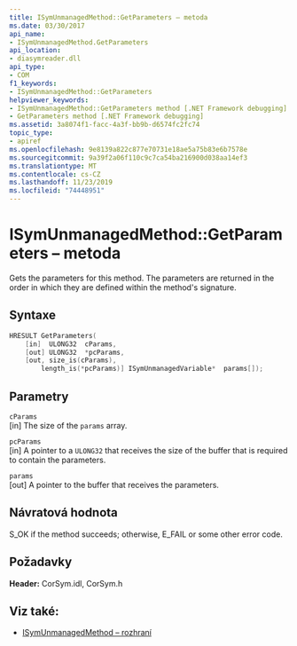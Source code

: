 ```yaml
---
title: ISymUnmanagedMethod::GetParameters – metoda
ms.date: 03/30/2017
api_name:
- ISymUnmanagedMethod.GetParameters
api_location:
- diasymreader.dll
api_type:
- COM
f1_keywords:
- ISymUnmanagedMethod::GetParameters
helpviewer_keywords:
- ISymUnmanagedMethod::GetParameters method [.NET Framework debugging]
- GetParameters method [.NET Framework debugging]
ms.assetid: 3a8074f1-facc-4a3f-bb9b-d6574fc2fc74
topic_type:
- apiref
ms.openlocfilehash: 9e8139a822c877e70731e18ae5a75b83e6b7578e
ms.sourcegitcommit: 9a39f2a06f110c9c7ca54ba216900d038aa14ef3
ms.translationtype: MT
ms.contentlocale: cs-CZ
ms.lasthandoff: 11/23/2019
ms.locfileid: "74448951"
---
```

# <a name="isymunmanagedmethodgetparameters-method"></a>ISymUnmanagedMethod::GetParameters – metoda
Gets the parameters for this method. The parameters are returned in the order in which they are defined within the method's signature.  
  
## <a name="syntax"></a>Syntaxe  
  
```cpp  
HRESULT GetParameters(  
    [in]  ULONG32  cParams,  
    [out] ULONG32  *pcParams,  
    [out, size_is(cParams),  
        length_is(*pcParams)] ISymUnmanagedVariable*  params[]);  
```  
  
## <a name="parameters"></a>Parametry  
 `cParams`  
 [in] The size of the `params` array.  
  
 `pcParams`  
 [in] A pointer to a `ULONG32` that receives the size of the buffer that is required to contain the parameters.  
  
 `params`  
 [out] A pointer to the buffer that receives the parameters.  
  
## <a name="return-value"></a>Návratová hodnota  
 S_OK if the method succeeds; otherwise, E_FAIL or some other error code.  
  
## <a name="requirements"></a>Požadavky  
 **Header:** CorSym.idl, CorSym.h  
  
## <a name="see-also"></a>Viz také:

- [ISymUnmanagedMethod – rozhraní](../../../../docs/framework/unmanaged-api/diagnostics/isymunmanagedmethod-interface.md)
